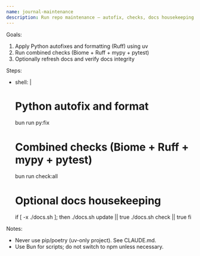```yaml
---
name: journal-maintenance
description: Run repo maintenance – autofix, checks, docs housekeeping
---
```


Goals:
1. Apply Python autofixes and formatting (Ruff) using uv
2. Run combined checks (Biome + Ruff + mypy + pytest)
3. Optionally refresh docs and verify docs integrity

Steps:
- shell: |
    # Python autofix and format
    bun run py:fix

    # Combined checks (Biome + Ruff + mypy + pytest)
    bun run check:all

    # Optional docs housekeeping
    if [ -x ./docs.sh ]; then
      ./docs.sh update || true
      ./docs.sh check || true
    fi

Notes:
- Never use pip/poetry (uv-only project). See CLAUDE.md.
- Use Bun for scripts; do not switch to npm unless necessary.
